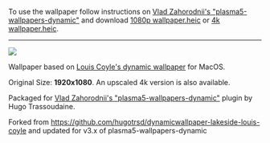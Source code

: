 

To use the wallpaper follow instructions on [Vlad Zahorodnii's "plasma5-wallpapers-dynamic"](https://github.com/zzag/plasma5-wallpapers-dynamic) and download [1080p wallpaper.heic](./1080/wallpaper.heic) or [4k wallpaper.heic](./4k/wallpaper.heic).


---
![](https://github.com/hugotrsd/dynamicwallpaper-lakeside-louis-coyle/blob/master/contents/images/preview.jpg)

Wallpaper based on [Louis Coyle's dynamic wallpaper](https://dynamicwallpaper.club/wallpaper/jculsb683ok) for MacOS.

Original Size: **1920x1080**.
An upscaled 4k version is also available.

Packaged for [Vlad Zahorodnii's "plasma5-wallpapers-dynamic"](https://github.com/zzag/plasma5-wallpapers-dynamic) plugin by Hugo Trassoudaine.

Forked from <https://github.com/hugotrsd/dynamicwallpaper-lakeside-louis-coyle> and updated for v3.x of plasma5-wallpapers-dynamic

